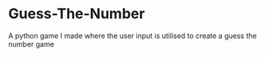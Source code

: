 # Guess-The-Number

A python game I made where the user input is utilised to create a guess the number game
